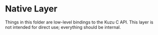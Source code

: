 # Native Layer

Things in this folder are low-level bindings to the Kuzu C API. 
This layer is not intended for direct use; everything should be internal.